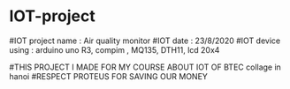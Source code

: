 # IOT-project
#IOT project name : Air quality monitor 
#IOT date : 23/8/2020 
#IOT device using : arduino uno  R3, compim , MQ135, DTH11, lcd 20x4

#THIS PROJECT I MADE FOR MY COURSE ABOUT IOT OF BTEC collage in hanoi 
#RESPECT PROTEUS FOR SAVING OUR MONEY 
